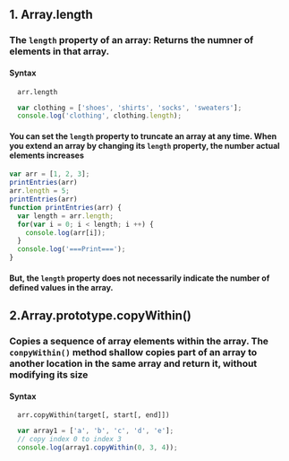 ## 1. Array.length
### The ```length``` property of an array: Returns the numner of elements in that array.
#### Syntax
```
  arr.length
```
```javascript
  var clothing = ['shoes', 'shirts', 'socks', 'sweaters'];
  console.log('clothing', clothing.length);
```
#### You can set the ```length``` property to truncate an array at any time. When you extend an array by changing its ```length``` property, the number actual elements increases
```javascript
var arr = [1, 2, 3];
printEntries(arr)
arr.length = 5;
printEntries(arr)
function printEntries(arr) {
  var length = arr.length;
  for(var i = 0; i < length; i ++) {
    console.log(arr[i]);
  }
  console.log('===Print===');
}
```
#### But, the ```length``` property does not necessarily indicate the number of defined values in the array.

## 2.Array.prototype.copyWithin()
### Copies a sequence of array elements within the array. The ```conpyWithin()``` method shallow copies part of an array to another location in the same array and return it, without modifying its size
#### Syntax
```
  arr.copyWithin(target[, start[, end]])
```
```javascript
  var array1 = ['a', 'b', 'c', 'd', 'e'];
  // copy index 0 to index 3
  console.log(array1.copyWithin(0, 3, 4));
```

